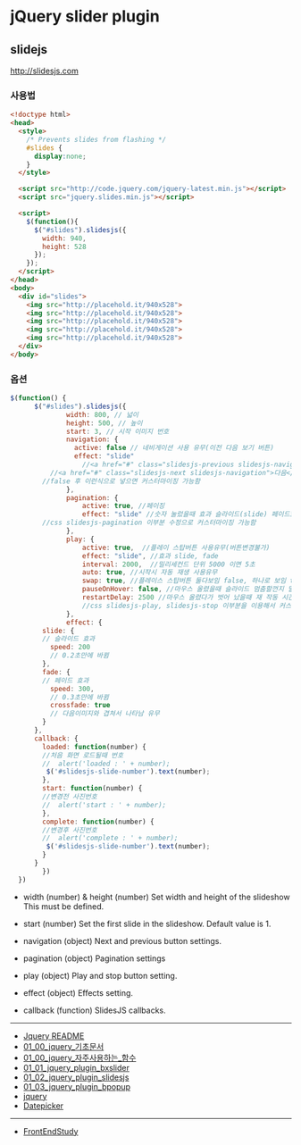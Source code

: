 # jQuery  slider plugin

## slidejs
http://slidesjs.com

### 사용법

```html
<!doctype html>
<head>
  <style>
    /* Prevents slides from flashing */
    #slides {
      display:none;
    }
  </style>

  <script src="http://code.jquery.com/jquery-latest.min.js"></script>
  <script src="jquery.slides.min.js"></script>

  <script>
    $(function(){
      $("#slides").slidesjs({
        width: 940,
        height: 528
      });
    });
  </script>
</head>
<body>
  <div id="slides">
    <img src="http://placehold.it/940x528">
    <img src="http://placehold.it/940x528">
    <img src="http://placehold.it/940x528">
    <img src="http://placehold.it/940x528">
    <img src="http://placehold.it/940x528">
  </div>
</body>
```

### 옵션

```javascript
$(function() {
      $("#slides").slidesjs({
              width: 800, // 넓이
              height: 500, // 높이
              start: 3, // 시작 이미지 번호
              navigation: {
                active: false // 네비게이션 사용 유무(이전 다음 보기 버튼)
                effect: "slide"
                  //<a href="#" class="slidesjs-previous slidesjs-navigation">이전</a>
          //<a href="#" class="slidesjs-next slidesjs-navigation">다음</a>
        //false 후 이런식으로 넣으면 커스터마이징 가능함
              },
              pagination: {
                  active: true, //페이징
                  effect: "slide" //숫자 눌렀을때 효과 슬라이드(slide) 페이드효과(fade)
        //css slidesjs-pagination 이부분 수정으로 커스터마이징 가능함
              },
              play: {
                  active: true,  //플레이 스탑버튼 사용유무(버튼변경불가)
                  effect: "slide", //효과 slide, fade
                  interval: 2000,  //밀리세컨드 단위 5000 이면 5초
                  auto: true, //시작시 자동 재생 사용유무
                  swap: true, //플레이스 스탑버튼 둘다보임 false, 하나로 보임 true
                  pauseOnHover: false, //마우스 올렸을때 슬라이드 멈춤할껀지 말껀지
                  restartDelay: 2500 //마우스 올렸다가 벗어 났을때 재 작동 시간 밀리세컨드 단위
                  //css slidesjs-play, slidesjs-stop 이부분을 이용해서 커스터마이징 가능함
              },
              effect: {
        slide: {
        // 슬라이드 효과
          speed: 200
          // 0.2초만에 바뀜
        },
        fade: {
        // 페이드 효과
          speed: 300,
          // 0.3초만에 바뀜
          crossfade: true
          // 다음이미지와 겹쳐서 나타남 유무
        }
      },
      callback: {
        loaded: function(number) {
        //처음 화면 로드될때 번호
        //  alert('loaded : ' + number);
         $('#slidesjs-slide-number').text(number);
        },
        start: function(number) {
        //변경전 사진번호
        //  alert('start : ' + number);
        },
        complete: function(number) {
        //변경후 사진번호
        //  alert('complete : ' + number);
         $('#slidesjs-slide-number').text(number);
        }
      }
        })
  })
```
* width (number) & height (number)
Set width and height of the slideshow
 This must be defined.

* start (number)
Set the first slide in the slideshow.
 Default value is 1.

* navigation (object)
Next and previous button settings.

* pagination (object)
Pagination settings

* play (object)
Play and stop button setting.

* effect (object)
Effects setting.

* callback (function)
SlidesJS callbacks.




----


* [Jquery README](../README.md)
* [01_00_jquery_기초문서](01_00_jquery_기초문서.md)
* [01_00_jquery_자주사용하는_함수](01_00_jquery_자주사용하는_함수.md)
* [01_01_jquery_plugin_bxslider](01_01_jquery_plugin_bxslider.md)
* [01_02_jquery_plugin_slidesjs](01_02_jquery_plugin_slidesjs.md)
* [01_03_jquery_plugin_bpopup](01_03_jquery_plugin_bpopup.md)
* [jquery](jquery.md)
* [Datepicker](Datepicker.md)

----


* [FrontEndStudy](../../README.md)
